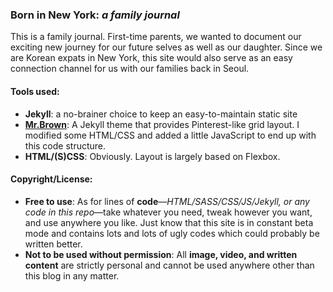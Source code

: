 ### Born in New York: _a family journal_

This is a family journal. First-time parents, we wanted to document our exciting new journey for our future selves as well as our daughter. Since we are Korean expats in New York, this site would also serve as an easy connection channel for us with our families back in Seoul.

#### Tools used:
- **Jekyll**: a no-brainer choice to keep an easy-to-maintain static site
- [**Mr.Brown**](https://github.com/artemsheludko/mr-brown): A Jekyll theme that provides Pinterest-like grid layout. I modified some HTML/CSS and added a little JavaScript to end up with this code structure.
- **HTML/(S)CSS**: Obviously. Layout is largely based on Flexbox. 

#### Copyright/License:
- **Free to use**: As for lines of **code**&mdash;_HTML/SASS/CSS/JS/Jekyll, or any code in this repo_&mdash;take whatever you need, tweak however you want, and use anywhere you like. Just know that this site is in constant beta mode and contains lots and lots of ugly codes which could probably be written better.
- **Not to be used without permission**: All **image, video, and written content** are strictly personal and cannot be used anywhere other than this blog in any matter.
